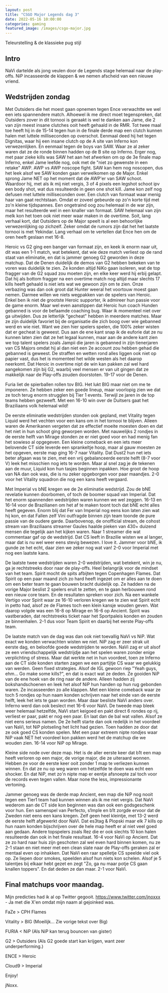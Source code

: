 ```yaml
---
layout: post
title: "CSGO Major Legends dag 3"
date: 2022-05-16 10:00:00
categories: gaming
featured_image: /images/csgo-major.jpg
---
```


Teleurstelling & de klassieke pug stijl

## Intro

NaVi dartelde als jong veulen door de Legends stage helemaal naar de play-offs. NiP incasseerde de klappen & we nemen afscheid van een nieuwe vriend.

## Wedstrijden zondag

Met Outsiders die het moest gaan opnemen tegen Ence verwachtte we wel een iets spannendere match.
Alhoewel ik me direct moet tegenspreken, dat Outsiders zover in dit tornooi is geraakt is wel te danken aan Jame, die 2 van zijn meest insane clutches ooit heeft gehaald in de RMR.
Tot twee maal toe heeft hij in de 15-14 tegen hun in de finale derde map een clutch kunnen halen met luttele milliseconden op overschot.
Eenmaal deed hij het tegen Dignitas, waar hij een insane clutch op de A site van Inferno kon verwezenlijken. En eenmaal tegen de boys van SAW. Waar ze al zeker waren dat ze de ronde binnen hadden op de B site op Inferno. Erger nog, met paar zieke kills was SAW het aan het afwerken om op de 3e finale map Inferno, enkel Jame leefde nog, ook met de "niet zo gewenste in een retake" AWP.
AWP vs AWP noscope fight. SAW kan hem nog noscopen, dus het leek alsof we SAW konden gaan verwelkomen op de Major. Enkel sprong Jame NET op het moment dat de AWP'er van SAW schoot. Waardoor hij, met als ik mij niet vergis, 3 of 4 pixels een legshot schoot ipv een body shot, wat dus resulteerde in geen one shot kill.
Jame kon zelf nog defusen met luttele milliseconden over. Een clutch van formaat waar menig haar van gaat rechtstaan. Omdat er zoveel gebeurde op zo'n korte tijd met zo'n kleine tijdspannes. Een ongetraind oog zou helemaal in de war zijn, maar het resulteerde wel in een knaller van formaat.
SAW helemaal van zijn melk kon het toen ook niet meer waar maken in de overtime.
Soit, lang verhaal kort, dat Outsiders op de Major speelt is al een behoorlijke verwezenlijking op zichzelf. Zeker omdat de rumors zijn dat het het laatste tornooi is met Yekindar.
Lang verhaal om te vertellen dat Ence hen om de oren heeft geslaan met 16-8.

Heroic vs G2 ging een banger van formaat zijn, en keek ik enorm naar uit, dit was een 1-1 match, wat betekent, dat wie deze match verliest op de rand staat van eliminatie, en dat is jammer genoeg G2 geworden in deze matchup.
Dat de Denen duidelijk de demos van G2 hebben bekeken van te voren was duidelijk te zien. Ze konden altijd NiKo gaan isoleren, wat de top fragger van de G2 squad zou moeten zijn, en elke keer werd hij erbij gelapt. Dat hij als bottom fragger na een overtime match nog altijd maar slechts 17 kills heeft gehaald is niet iets wat we gewoon zijn om te zien. Onze verbazing was dan ook groot dat Hunter weeral het voortouw moest gaan nemen.
Darmee willen we niets wegpakken van de spelers van Heroic. Enkel ben ik niet de grootste Heroic supporter, ik admireer hun passie voor de game enorm.
Maar wel even aanstippen dat Heroic hun coach Hunden gebanned is voor de befaamde coaching bug. Waar ik momenteel niet over ga uitwijden.
Dus ze letterlijk "gecheat" hebben in meerdere matches. Maar ze zijn duidelijk favoriet bij de organisatie die zich boog over wie gebanned werd en wie niet. Want we zien hier spelers spelen, die 100% zeker wisten dat er gecheat is geweest.
Dus aan de ene kant snap ik de euforie dat ze nu kunnen laten zien dat ze het legaal kunnen, maar aan de andere kant zien we top talent spelers zoals Jampii die jaren is gebanned in zijn tienerjaren van CS Majors omdat hij al dan niet een 2e account zou hebben gehad die gebanned is geweest. De straffen en wetten rond alles liggen ook niet op papier vast, dus het is momenteel het wilde westen als het daarop neerkomt.
Dat Heroic in overtime nipt de win kan pakken zal wel hard aangekomen zijn bij G2, waarbij veel mensen er van uit gingen dat ze makkelijk naar de Play-offs zouden doorstoten.
19-17 voor de Denen.

Furia liet de spierballen rollen tov BIG. Het lukt BIG maar niet om me te imponeren. Ze hebben zeker een goede lineup, maar voorlopig zien we dat ze toch terug enorm strugglen bij Tier 1 events. Terwijl ze jaren in de top teams hebben gezweeft. Met een 16-10 win over de Duitsers gaat het Braziliaans volk helemaal wild!

De eerste eliminatie wedstrijden stonden ook gepland, met Vitality tegen Liquid werd het vechten voor een kans om in het tornooi te blijven.
Alleen waren de Amerikanen vergeten dat ze effectief moeite moesten doen en dat het niet in hun schoot ging geworpen worden.
Met nauwelijks 2 rondjes in de eerste helft van Mirage stonden ze er niet goed voor en had menig fan het sowieso al opgegeven.
Een kleine comeback en een iets meer belovende CT side leverde een sprankeltje hoop, maar al gauw moesten ze het opgeven, eerste map ging 16-7 naar Vitality.
Dat Dust2 hun net iets beter afgaan was te zien, met een vrij gebalanceerde eerste helft (8-7 voor V) leek het misschien nog iets te worden.
Maar al snel zag je de tekenen aan de muur, Liquid kon hun tasjes beginnen inpakken. Hoe groot de hoop van NA dan ook was, die is nu zeker opgeborgen voor paar maandjes.
2-0 voor het Vitality squadron die nog een kans heeft vergaard.

Met Imperial vs bNE kregen we de 2e eliminatie wedstrijd. Zou de bNE revelatie kunnen doorbomen, of toch de boomer squad van Imperial.
Dat het enorm spannenden wedstrijden waren kunnen we wel zeggen.
16-13 en 16-14 voor de Brazilianen om het af te maken toont toch dat bNE echt alles heeft gegeven.
Enorm blij dat Fer van Imperial nog eens kon laten zien wat hij kon, en dat Fallen zelf Vini outfragde binnen zijn team toonde de pure passie van de oudere garde.
Daarbovenop, de onofficial stream, de cohost stream van Braziliaans streamer Gaules haalde pieken van 430+ duizend mensen die tegelijk aan het kijken waren. Naar 1 streamer die wat commentaar gaf op de wedstrijd.
Dat CS leeft in Brazilie wisten we al langer, maar dat is nu wel weer eens stevig bewezen. I love it.
Jammer voor bNE, ik gunde ze het echt, daar zien we zeker nog wat van!
2-0 voor Imperial met nog een laatste kans.

De laatste twee wedstrijden waren 2-0 wedstrijden, wat betekent, win je nu, ga je rechtstreeks door naar de play-offs. Heel belangrijk voor de mindset van het team.
Spirit mocht de spits afbijten tegen Copenhagen Flames. Dat Spirit op een paar maand zich zo hard heeft ingezet om er alles aan te doen om een beter team te gaan bouwen bracht duidelijk op.
Ze hadden na de vorige Major beslist 2 spelers eruit te zetten, en te gaan herbouwen rond een nieuw core team. En de resultaten spreken voor zich.
Na een wankele Vertigo voor Spirit waar ze 16-10 verloren kregen we te zien wat Spirit echt in petto had, alsof ze de Flames toch een klein kansje wouden geven.
Wat daarop volgde was een 16-8 op Mirage en 16-6 op Ancient. Spirit was vastberaden, dat rechtstreeks ticket naar het Sportpaleis konden en zouden ze binnenhalen.
2-1 dus voor Team Spirit en daarbij het eerste Play-offs team.

De laatste match van de dag was dan ook niet toevallig NaVi vs NiP.
Wat exact we konden verwachten wisten we niet. NiP zag er zeer strak uit eerste dag, en beloofde goede wedstrijden te worden.
NaVi zag er uit alsof ze een vriendschappelijk wedstrijdje aan het spelen waren zonder enige verplichting of stress.
Maar dat werkte net in hun voordeel, toen ze Inferno aan de CT side konden starten zagen we een partijtje CS waar we gelukkig van werden. Geen fixed strategies. Alsof de IGL gewoon riep "Yeah guys, ehm... Go make some kills?", en dat is exact wat ze deden. Ze gooiden NiP van de ene hoek van de ring naar de andere. Alleen hadden zij bokshandschoenen en leek het alsof NiP hun handen op hun rug gebonden waren. Ze incasseerden zo alle klappen.
Met een kleine comeback waar ze toch 5 rondjes op hun naam konden schrijven naar het einde van de eerste helft, leek het iets te gaan worden. Maar daar besliste NaVi anders over. Inferno werd dan ook beslect met 16-6 voor NaVi.
De tweede map bleek weer helemaal hetzelfde, NaVi start keigoed en pakt direct 6 rondes op rij, verliest er paar, pakt er nog een paar. En laat dan de bal wat vallen. Alsof ze niet eens serieus namen.
De 2e helft starte dan ook redelijk in het voordeel van NaVi, tot NiP plotseling het licht had gezien. Toen hadden ze door dat ze ook goed CS konden spelen. Met een paar extreem nipte rondjes waar NiP vaak NET het voordeel kon pakken werd het de matchup die we wouden zien. 16-14 voor NiP op Mirage.

Kleine side node over deze map.
Het is de aller eerste keer dat b1t een map heeft verloren op een major, de vorige major, die ze uiteraard wonnen. Hebben ze voor de eerste keer ooit zonder 1 map te verliezen kunnen winnen. En dat ze nu op weg waren om hetzelfde te doen was echt een shocker. En dat NiP, met zo'n nipte map er eentje afsnoepte zal toch voor de records even tegen vallen. Maar none the less, impressionante vertoning.

Jammer genoeg was de derde map Ancient, een map die NiP nog nooit tegen een Tier1 team had kunnen winnen als ik me niet vergis.
Dat NaVi wederom aan de CT side kon beginnen was dan ook een godsgeschenk voor hun. Een samenspel van Perfecto, s1mple en b1t zorgde ervoor dat de Zweden niet eens een kans kregen. Zelf geen heel kleintje, met 13-2 werd de eerste helft afgewerkt door NaVi.
Dat es3tag & Plopski maar elk 7 kills op hun naam konden bijschrijven over de hele map heeft er al niet veel goed aan gedaan. Andere topspelers zoals Rez die er ook slechts 10 kon halen resulteerde dan ook in het finale resultaat. 16-4 voor NaVi op Ancient.
Dat ze zo hard naar huis zijn geschoten zal wel even hard binnen komen, nu ze 2-1 staan en niet meer met een clean slate naar de Play-offs geraken zal er mentaal even op inhakken.
Dat NaVi een raar spelletje CS speelde viel ook op. Ze liepen door smokes, speelden alsof hun niets kon schelen. Alsof je 5 talentjes bij elkaar hebt gezet en zegt "Zo, ga nu maar potje CS gaan knallen toppers". En dat deden ze dan maar.
2-1 voor NaVi.


## Final matchups voor maandag.

Mijn predicties had ik al op Twitter gegooit. <https://www.twitter.com/jnoxxx> - Ja met die X'en omdat mijn naam al gejoinked was.

FaZe > CPH Flames

Vitality > BIG (Moeilijk... Zie vorige tekst over Big)

FURIA < NiP (Als NiP kan terug bouncen van gister)

G2 > Outsiders (Als G2 goede start kan krijgen, want zeer underperforming.)

ENCE > Heroic

Cloud9 > Imperial

Enjoy!


jNoxx.
